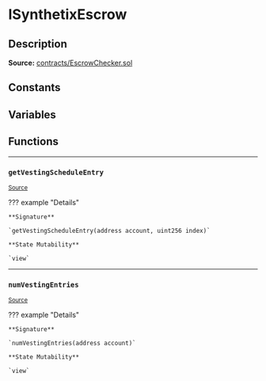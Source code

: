 # ISynthetixEscrow

## Description


**Source:** [contracts/EscrowChecker.sol](https://github.com/Synthetixio/synthetix/tree/v2.21.15contracts/EscrowChecker.sol)

## Constants

## Variables

## Functions


---
### `getVestingScheduleEntry`

<sub>[Source](https://github.com/Synthetixio/synthetix/tree/v2.21.15contracts/EscrowChecker.sol#L7)</sub>



??? example "Details"

    **Signature**

    `getVestingScheduleEntry(address account, uint256 index)`

    **State Mutability**

    `view`


---
### `numVestingEntries`

<sub>[Source](https://github.com/Synthetixio/synthetix/tree/v2.21.15contracts/EscrowChecker.sol#L5)</sub>



??? example "Details"

    **Signature**

    `numVestingEntries(address account)`

    **State Mutability**

    `view`

